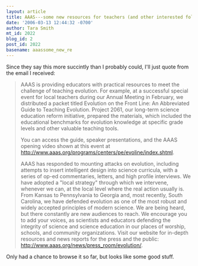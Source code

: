 ```yaml
---
layout: article
title: AAAS---some new resources for teachers (and other interested folk)
date: '2006-03-13 12:44:32 -0700'
author: Tara Smith
mt_id: 2022
blog_id: 2
post_id: 2022
basename: aaassome_new_re
---
```

Since they say this more succintly than I probably could, I'll just quote from the email I received:

> AAAS is providing educators with practical resources to meet the challenge of teaching evolution. For example, at a successful special event for local teachers during our Annual Meeting in February, we distributed a packet titled Evolution on the Front Line: An Abbreviated Guide to Teaching Evolution. Project 2061, our long-term science education reform initiative, prepared the materials, which included the educational benchmarks for evolution knowledge at specific grade levels and other valuable teaching tools. 
> 
> You can access the guide, speaker presentations, and the AAAS opening video shown at this event at http://www.aaas.org/programs/centers/pe/evoline/index.shtml. 
> 
> AAAS has responded to mounting attacks on evolution, including attempts to insert intelligent design into science curricula, with a series of op-ed commentaries, letters, and high profile interviews. We have adopted a "local strategy" through which we intervene, whenever we can, at the local level where the real action usually is. From Kansas to Pennsylvania to Georgia and, most recently, South Carolina, we have defended evolution as one of the most robust and widely accepted principles of modern science. We are being heard, but there constantly are new audiences to reach. We encourage you to add your voices, as scientists and educators defending the integrity of science and science education in our places of worship, schools, and community organizations. Visit our website for in-depth resources and news reports for the press and the public: http://www.aaas.org/news/press_room/evolution/. 

Only had a chance to browse it so far, but looks like some good stuff.
